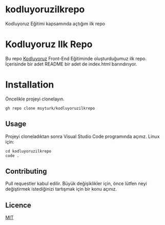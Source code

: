 # kodluyoruzilkrepo
Kodluyoruz Eğitimi kapsamında açtığım ilk repo
# Kodluyoruz Ilk Repo

Bu repo [Kodluyoruz](https://www.kodluyoruz.org/) Front-End Eğitiminde oluşturduğumuz ilk repo. İçerisinde bir adet README bir adet de index.html barındırıyor.


# Installation

Öncelikle projeyi clonelayın.
```
gh repo clone msyturk/kodluyoruzilkrepo
```

## Usage

Projeyi cloneladıktan sonra Visual Studio Code programında açınız.
Linux için:
```
cd kodluyoruzilkrepo
code .
```

## Contributing

Pull requestler kabul edilir. Büyük değişiklikler için, önce lütfen neyi değiştirmek istediğinizi tartışmak için bir konu açınız.

## Licence

[MIT](https://www.mit.edu/)
